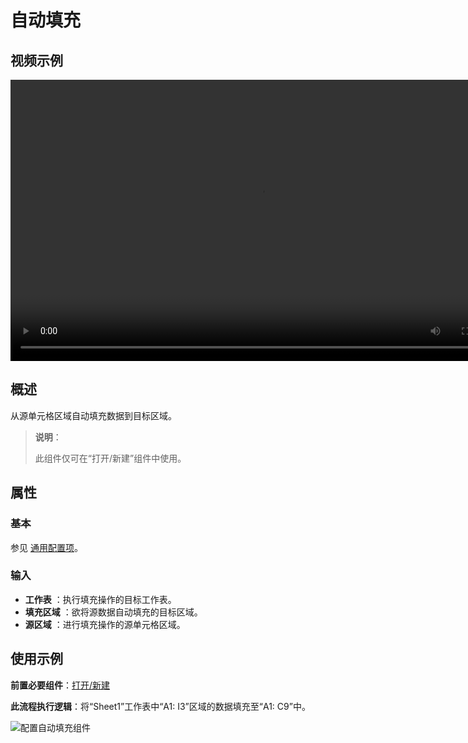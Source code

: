 # 自动填充

## 视频示例

<video controls height='450px' width='800px' src="https://encooacademy.oss-cn-shanghai.aliyuncs.com/activity/AutoFill.mp4"></video>

## 概述

从源单元格区域自动填充数据到目标区域。

> **说明**：
>
> 此组件仅可在“打开/新建”组件中使用。

## 属性

### 基本

参见 [通用配置项](../Appendix/CommonConfigurationItems.md)。

### 输入

- **工作表** ：执行填充操作的目标工作表。
- **填充区域** ：欲将源数据自动填充的目标区域。
- **源区域** ：进行填充操作的源单元格区域。

## 使用示例

**前置必要组件**：[打开/新建](../OfficeExcel/OpenExcel.md)

**此流程执行逻辑**：将“Sheet1”工作表中“A1: I3”区域的数据填充至“A1: C9”中。

![配置自动填充组件](https://docimages.blob.core.chinacloudapi.cn/images/Activities/AutoFillRange1.png)
